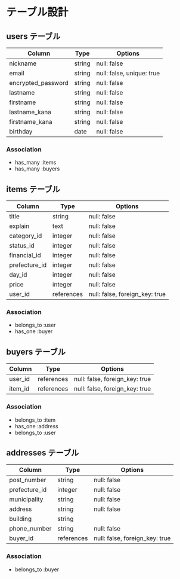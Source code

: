 # テーブル設計

## users テーブル

| Column   | Type   | Options     |
| -------- | ------ | ----------- |
| nickname | string | null: false |
| email    | string | null: false, unique: true |
| encrypted_password | string | null: false |
| lastname     | string | null: false |
| firstname     | string | null: false |
| lastname_kana | string | null: false |
| firstname_kana | string | null: false |
| birthday | date | null: false |

### Association

- has_many :items
- has_many :buyers

## items テーブル

| Column | Type   | Options     |
| ------ | ------ | ----------- |
| title  | string | null: false |
| explain | text | null: false |
| category_id | integer | null: false |
| status_id   | integer | null: false |
| financial_id | integer | null: false |
| prefecture_id   | integer | null: false |
| day_id | integer | null: false |
| price   | integer | null: false |
| user_id | references | null: false, foreign_key: true |

### Association

- belongs_to :user
- has_one :buyer


## buyers テーブル

| Column  | Type       | Options    |
| ------- | ---------- | ---------- |
| user_id |  references | null: false, foreign_key: true |
| item_id |  references | null: false, foreign_key: true |

### Association

- belongs_to :item
- has_one :address
- belongs_to :user

## addresses テーブル

| Column  | Type       | Options    |
| ------- | ---------- | ---------- |
| post_number | string | null: false |
| prefecture_id | integer | null: false |
| municipality | string | null: false |
| address | string | null: false |
| building | string |           |
| phone_number | string | null: false |
| buyer_id | references | null: false, foreign_key: true |

### Association

- belongs_to :buyer